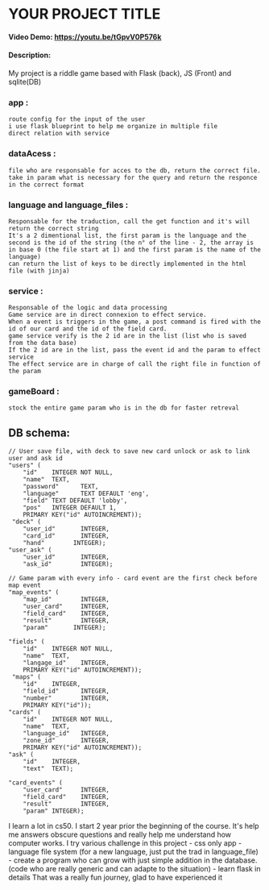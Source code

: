 # YOUR PROJECT TITLE
#### Video Demo:  https://youtu.be/tGpvV0P576k
#### Description:
My project is a riddle game based with Flask (back), JS (Front) and sqlite(DB)

### app :
    route config for the input of the user
    i use flask blueprint to help me organize in multiple file
    direct relation with service

### dataAcess :
    file who are responsable for acces to the db, return the correct file.
    take in param what is necessary for the query and return the responce in the correct format

### language and language_files :
    Responsable for the traduction, call the get function and it's will return the correct string
    It's a 2 dimentional list, the first param is the language and the second is the id of the string (the n° of the line - 2, the array is in base 0 (the file start at 1) and the first param is the name of the language)
    can return the list of keys to be directly implemented in the html file (with jinja)

### service :
    Responsable of the logic and data processing
    Game service are in direct connexion to effect service.
    When a event is triggers in the game, a post command is fired with the id of our card and the id of the field card.
    game service verify is the 2 id are in the list (list who is saved from the data base)
    If the 2 id are in the list, pass the event id and the param to effect service
    The effect service are in charge of call the right file in function of the param

### gameBoard :
    stock the entire game param who is in the db for faster retreval

## DB schema:
    // User save file, with deck to save new card unlock or ask to link user and ask id
    "users" (
        "id"    INTEGER NOT NULL,
        "name"  TEXT,
        "password"      TEXT,
        "language"      TEXT DEFAULT 'eng',
        "field" TEXT DEFAULT 'lobby',
        "pos"   INTEGER DEFAULT 1,
        PRIMARY KEY("id" AUTOINCREMENT));
     "deck" (
        "user_id"       INTEGER,
        "card_id"       INTEGER,
        "hand"        INTEGER);
    "user_ask" (
        "user_id"       INTEGER,
        "ask_id"        INTEGER);

    // Game param with every info - card event are the first check before map event
    "map_events" (
        "map_id"        INTEGER,
        "user_card"     INTEGER,
        "field_card"    INTEGER,
        "result"        INTEGER,
        "param"       INTEGER);

    "fields" (
        "id"    INTEGER NOT NULL,
        "name"  TEXT,
        "langage_id"    INTEGER,
        PRIMARY KEY("id" AUTOINCREMENT));
     "maps" (
        "id"    INTEGER,
        "field_id"      INTEGER,
        "number"        INTEGER,
        PRIMARY KEY("id"));
    "cards" (
        "id"    INTEGER NOT NULL,
        "name"  TEXT,
        "language_id"   INTEGER,
        "zone_id"       INTEGER,
        PRIMARY KEY("id" AUTOINCREMENT));
    "ask" (
        "id"    INTEGER,
        "text"  TEXT);

    "card_events" (
        "user_card"     INTEGER,
        "field_card"    INTEGER,
        "result"        INTEGER,
        "param" INTEGER);


I learn a lot in cs50.
I start 2 year prior the beginning of the course.
It's help me answers obscure questions and really help me understand how computer works.
I try various challenge in this project
    - css only app
    - language file system (for a new language, just put the trad in language_file)
    - create a program who can grow with just simple addition in the database. (code who are really generic and can adapte to the
      situation)
    - learn flask in details
That was a really fun journey,
glad to have experienced it
